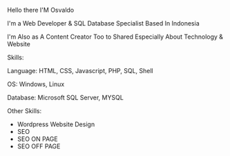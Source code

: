 Hello there I'M Osvaldo

I'm a Web Developer & SQL Database Specialist Based In Indonesia 

I'm Also as A Content Creator Too to Shared Especially About Technology & Website

Skills:

Language: HTML, CSS, Javascript, PHP, SQL, Shell

OS: Windows, Linux

Database: Microsoft SQL Server, MYSQL

Other Skills: 
- Wordpress Website Design
- SEO
- SEO ON PAGE
- SEO OFF PAGE


